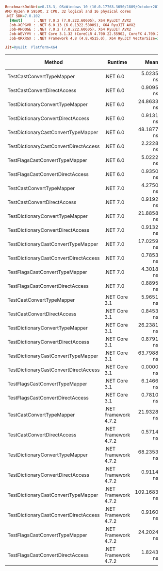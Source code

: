``` ini

BenchmarkDotNet=v0.13.3, OS=Windows 10 (10.0.17763.3650/1809/October2018Update/Redstone5), VM=Hyper-V
AMD Ryzen 9 5950X, 2 CPU, 32 logical and 16 physical cores
.NET SDK=7.0.102
  [Host]     : .NET 7.0.2 (7.0.222.60605), X64 RyuJIT AVX2
  Job-XCPGVR : .NET 6.0.13 (6.0.1322.58009), X64 RyuJIT AVX2
  Job-RHOQGE : .NET 7.0.2 (7.0.222.60605), X64 RyuJIT AVX2
  Job-WEVYVV : .NET Core 3.1.32 (CoreCLR 4.700.22.55902, CoreFX 4.700.22.56512), X64 RyuJIT AVX2
  Job-ORXRGX : .NET Framework 4.8 (4.8.4515.0), X64 RyuJIT VectorSize=256

Jit=RyuJit  Platform=X64  

```
|                                Method |              Runtime |        Mean |      Median | Ratio |   Gen0 | Allocated | Alloc Ratio |
|-------------------------------------- |--------------------- |------------:|------------:|------:|-------:|----------:|------------:|
|             TestCastConvertTypeMapper |             .NET 6.0 |   5.0235 ns |   5.0232 ns |     ? |      - |         - |           ? |
|           TestCastConvertDirectAccess |             .NET 6.0 |   0.9095 ns |   0.9093 ns |     ? |      - |         - |           ? |
|       TestDictionaryConvertTypeMapper |             .NET 6.0 |  24.8633 ns |  24.8662 ns |     ? |      - |         - |           ? |
|     TestDictionaryConvertDirectAccess |             .NET 6.0 |   0.9131 ns |   0.9132 ns |     ? |      - |         - |           ? |
|   TestDictionaryCastConvertTypeMapper |             .NET 6.0 |  48.1877 ns |  48.1991 ns |     ? | 0.0029 |      48 B |           ? |
| TestDictionaryCastConvertDirectAccess |             .NET 6.0 |   2.2228 ns |   2.2227 ns |     ? |      - |         - |           ? |
|        TestFlagsCastConvertTypeMapper |             .NET 6.0 |   5.0222 ns |   5.0221 ns |     ? |      - |         - |           ? |
|      TestFlagsCastConvertDirectAccess |             .NET 6.0 |   0.9350 ns |   0.9134 ns |     ? |      - |         - |           ? |
|             TestCastConvertTypeMapper |             .NET 7.0 |   4.2750 ns |   4.2750 ns |     ? |      - |         - |           ? |
|           TestCastConvertDirectAccess |             .NET 7.0 |   0.9192 ns |   0.9139 ns |     ? |      - |         - |           ? |
|       TestDictionaryConvertTypeMapper |             .NET 7.0 |  21.8858 ns |  24.6946 ns |     ? |      - |         - |           ? |
|     TestDictionaryConvertDirectAccess |             .NET 7.0 |   0.9132 ns |   0.9131 ns |     ? |      - |         - |           ? |
|   TestDictionaryCastConvertTypeMapper |             .NET 7.0 |  17.0259 ns |  11.2853 ns |     ? |      - |         - |           ? |
| TestDictionaryCastConvertDirectAccess |             .NET 7.0 |   0.7853 ns |   0.8146 ns |     ? |      - |         - |           ? |
|        TestFlagsCastConvertTypeMapper |             .NET 7.0 |   4.3018 ns |   4.3025 ns |     ? |      - |         - |           ? |
|      TestFlagsCastConvertDirectAccess |             .NET 7.0 |   0.8895 ns |   0.9133 ns |     ? |      - |         - |           ? |
|             TestCastConvertTypeMapper |        .NET Core 3.1 |   5.9651 ns |   5.9652 ns |     ? |      - |         - |           ? |
|           TestCastConvertDirectAccess |        .NET Core 3.1 |   0.8453 ns |   0.8848 ns |     ? |      - |         - |           ? |
|       TestDictionaryConvertTypeMapper |        .NET Core 3.1 |  26.2381 ns |  28.2295 ns |     ? |      - |         - |           ? |
|     TestDictionaryConvertDirectAccess |        .NET Core 3.1 |   0.8791 ns |   0.8852 ns |     ? |      - |         - |           ? |
|   TestDictionaryCastConvertTypeMapper |        .NET Core 3.1 |  63.7988 ns |  63.9572 ns |     ? | 0.0029 |      48 B |           ? |
| TestDictionaryCastConvertDirectAccess |        .NET Core 3.1 |   0.0000 ns |   0.0000 ns |     ? |      - |         - |           ? |
|        TestFlagsCastConvertTypeMapper |        .NET Core 3.1 |   6.1466 ns |   6.2036 ns |     ? |      - |         - |           ? |
|      TestFlagsCastConvertDirectAccess |        .NET Core 3.1 |   0.7810 ns |   0.7517 ns |     ? |      - |         - |           ? |
|             TestCastConvertTypeMapper | .NET Framework 4.7.2 |  21.9328 ns |  21.8587 ns |     ? |      - |         - |           ? |
|           TestCastConvertDirectAccess | .NET Framework 4.7.2 |   0.5714 ns |   0.5802 ns |     ? |      - |         - |           ? |
|       TestDictionaryConvertTypeMapper | .NET Framework 4.7.2 |  68.2353 ns |  68.6471 ns |     ? |      - |         - |           ? |
|     TestDictionaryConvertDirectAccess | .NET Framework 4.7.2 |   0.9114 ns |   0.9277 ns |     ? |      - |         - |           ? |
|   TestDictionaryCastConvertTypeMapper | .NET Framework 4.7.2 | 109.1683 ns | 109.4056 ns |     ? | 0.0076 |      48 B |           ? |
| TestDictionaryCastConvertDirectAccess | .NET Framework 4.7.2 |   0.9160 ns |   0.9142 ns |     ? |      - |         - |           ? |
|        TestFlagsCastConvertTypeMapper | .NET Framework 4.7.2 |  24.2024 ns |  24.2019 ns |     ? |      - |         - |           ? |
|      TestFlagsCastConvertDirectAccess | .NET Framework 4.7.2 |   1.8243 ns |   2.2080 ns |     ? |      - |         - |           ? |
